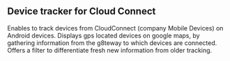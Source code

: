 Device tracker for Cloud Connect
--------------------------------

Enables to track devices from CloudConnect (company Mobile Devices) on Android devices.
Displays gps located devices on google maps, by gathering information from the g8teway to which devices are connected. Offers a filter to differentiate fresh new information from older tracking.
